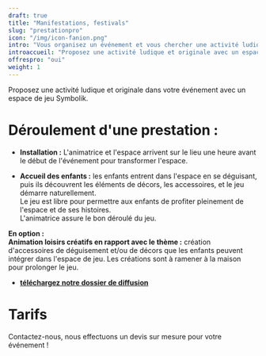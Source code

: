 ```yaml
---
draft: true
title: "Manifestations, festivals"
slug: "prestationpro"
icon: "/img/icon-fanion.png"
intro: "Vous organisez un événement et vous chercher une activité ludique originale ? <br>Symbolik vous propose ses espaces de jeux."
introaccueil: "Proposez une activité ludique et originale avec un espace symbolique."
offrespro: "oui"
weight: 1
---
```

Proposez une activité ludique et originale dans votre événement avec un espace de jeu Symbolik.  

# Déroulement d'une prestation :

- **Installation :** L'animatrice et l'espace arrivent sur le lieu une heure avant le début de l'événement pour transformer l'espace.  

- **Accueil des enfants :** les enfants entrent dans l'espace en se déguisant, puis ils découvrent les éléments de décors, les accessoires, et le jeu démarre naturellement.  
Le jeu est libre pour permettre aux enfants de profiter pleinement de l'espace et de ses histoires.   
L'animatrice assure le bon déroulé du jeu.

**En option :**   
**Animation loisirs créatifs en rapport avec le thème :** création d'accessoires de déguisement et/ou de décors que les enfants peuvent intégrer dans l'espace de jeu. Les créations sont à ramener à la maison pour prolonger le jeu.

- [**téléchargez notre dossier de diffusion**](/doc/l-espace-d-un-jeu.pdf)

# Tarifs

Contactez-nous, nous effectuons un devis sur mesure pour votre événement !
